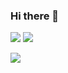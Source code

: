 ### Hi there 👋

<img src="https://img.shields.io/badge/Email-yeonnnee@gmail.com-blue"></a> 
<a href="https://yeonnnee.github.io/archive/">
  <img src="https://img.shields.io/badge/Archive-yeonnnee.github.io/archive-pink?link=https://yeonnnee.github.io/archive/">
</a> 


<img src="https://github-readme-stats.vercel.app/api/top-langs/?username=yeonnnee&layout=compact"/>
